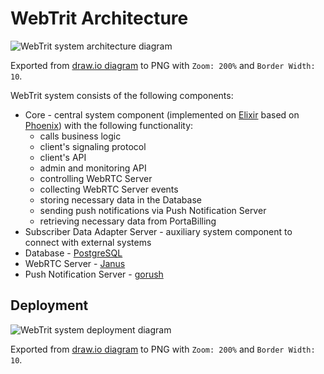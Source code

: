 # WebTrit Architecture

![WebTrit system architecture diagram](diagrams/WebTritSystem_Architecture.png)

Exported from [draw.io diagram](diagrams/WebTritSystem_Architecture.drawio) to PNG with `Zoom: 200%` and `Border Width: 10`.
<!-- /Applications/draw.io.app/Contents/MacOS/draw.io -x -f png -s 2 -b 10 -o WebTritSystem_Architecture.png WebTritSystem_Architecture.drawio -->

WebTrit system consists of the following components:

* Core - central system component (implemented on [Elixir](https://elixir-lang.org) based on [Phoenix](https://phoenixframework.org)) with the following functionality:
  * calls business logic
  * client's signaling protocol
  * client's API
  * admin and monitoring API
  * controlling WebRTC Server
  * collecting WebRTC Server events
  * storing necessary data in the Database
  * sending push notifications via Push Notification Server
  * retrieving necessary data from PortaBilling
* Subscriber Data Adapter Server - auxiliary system component to connect with external systems
* Database - [PostgreSQL](https://www.postgresql.org/)
* WebRTC Server - [Janus](https://janus.conf.meetecho.com/)
* Push Notification Server - [gorush](https://github.com/appleboy/gorush)

## Deployment

![WebTrit system deployment diagram](diagrams/WebTritSystem_Deployment.png)

Exported from [draw.io diagram](diagrams/WebTritSystem_Deployment.drawio) to PNG with `Zoom: 200%` and `Border Width: 10`.
<!-- /Applications/draw.io.app/Contents/MacOS/draw.io -x -f png -s 2 -b 10 -o WebTritSystem_Deployment.png WebTritSystem_Deployment.drawio -->
